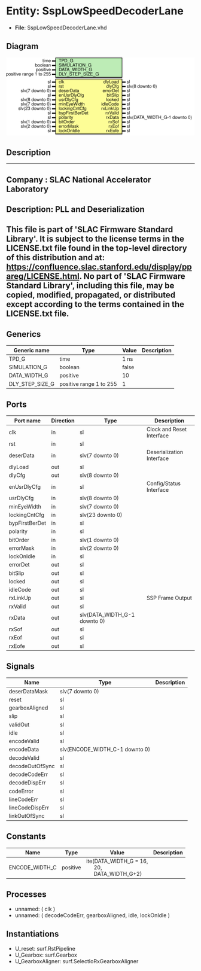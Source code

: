 # Entity: SspLowSpeedDecoderLane

- **File**: SspLowSpeedDecoderLane.vhd
## Diagram

![Diagram](SspLowSpeedDecoderLane.svg "Diagram")
## Description

-----------------------------------------------------------------------------
 Company    : SLAC National Accelerator Laboratory
-----------------------------------------------------------------------------
 Description: PLL and Deserialization
-----------------------------------------------------------------------------
 This file is part of 'SLAC Firmware Standard Library'.
 It is subject to the license terms in the LICENSE.txt file found in the
 top-level directory of this distribution and at:
    https://confluence.slac.stanford.edu/display/ppareg/LICENSE.html.
 No part of 'SLAC Firmware Standard Library', including this file,
 may be copied, modified, propagated, or distributed except according to
 the terms contained in the LICENSE.txt file.
-----------------------------------------------------------------------------
## Generics

| Generic name    | Type                    | Value | Description |
| --------------- | ----------------------- | ----- | ----------- |
| TPD_G           | time                    | 1 ns  |             |
| SIMULATION_G    | boolean                 | false |             |
| DATA_WIDTH_G    | positive                | 10    |             |
| DLY_STEP_SIZE_G | positive range 1 to 255 | 1     |             |
## Ports

| Port name      | Direction | Type                         | Description               |
| -------------- | --------- | ---------------------------- | ------------------------- |
| clk            | in        | sl                           | Clock and Reset Interface |
| rst            | in        | sl                           |                           |
| deserData      | in        | slv(7 downto 0)              | Deserialization Interface |
| dlyLoad        | out       | sl                           |                           |
| dlyCfg         | out       | slv(8 downto 0)              |                           |
| enUsrDlyCfg    | in        | sl                           | Config/Status Interface   |
| usrDlyCfg      | in        | slv(8 downto 0)              |                           |
| minEyeWidth    | in        | slv(7 downto 0)              |                           |
| lockingCntCfg  | in        | slv(23 downto 0)             |                           |
| bypFirstBerDet | in        | sl                           |                           |
| polarity       | in        | sl                           |                           |
| bitOrder       | in        | slv(1 downto 0)              |                           |
| errorMask      | in        | slv(2 downto 0)              |                           |
| lockOnIdle     | in        | sl                           |                           |
| errorDet       | out       | sl                           |                           |
| bitSlip        | out       | sl                           |                           |
| locked         | out       | sl                           |                           |
| idleCode       | out       | sl                           |                           |
| rxLinkUp       | out       | sl                           | SSP Frame Output          |
| rxValid        | out       | sl                           |                           |
| rxData         | out       | slv(DATA_WIDTH_G-1 downto 0) |                           |
| rxSof          | out       | sl                           |                           |
| rxEof          | out       | sl                           |                           |
| rxEofe         | out       | sl                           |                           |
## Signals

| Name            | Type                           | Description |
| --------------- | ------------------------------ | ----------- |
| deserDataMask   | slv(7 downto 0)                |             |
| reset           | sl                             |             |
| gearboxAligned  | sl                             |             |
| slip            | sl                             |             |
| validOut        | sl                             |             |
| idle            | sl                             |             |
| encodeValid     | sl                             |             |
| encodeData      | slv(ENCODE_WIDTH_C-1 downto 0) |             |
| decodeValid     | sl                             |             |
| decodeOutOfSync | sl                             |             |
| decodeCodeErr   | sl                             |             |
| decodeDispErr   | sl                             |             |
| codeError       | sl                             |             |
| lineCodeErr     | sl                             |             |
| lineCodeDispErr | sl                             |             |
| linkOutOfSync   | sl                             |             |
## Constants

| Name           | Type     | Value                                                                                                               | Description |
| -------------- | -------- | ------------------------------------------------------------------------------------------------------------------- | ----------- |
| ENCODE_WIDTH_C | positive |  ite(DATA_WIDTH_G = 16,<br><span style="padding-left:20px"> 20,<br><span style="padding-left:20px"> DATA_WIDTH_G+2) |             |
## Processes
- unnamed: ( clk )
- unnamed: ( decodeCodeErr, gearboxAligned, idle, lockOnIdle )
## Instantiations

- U_reset: surf.RstPipeline
- U_Gearbox: surf.Gearbox
- U_GearboxAligner: surf.SelectIoRxGearboxAligner
